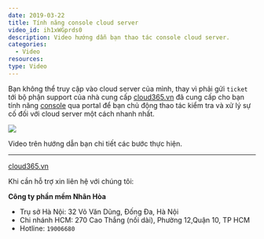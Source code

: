 ```yaml
---
date: 2019-03-22
title: Tính năng console cloud server
video_id: ih1xWGprds0
description: Video hướng dẫn bạn thao tác console cloud server.
categories:
  - Video
resources:
type: Video
---
```


Bạn không thể truy cập vào cloud server của mình, thay vì phải gửi `ticket` tới bộ phận support của nhà cung cấp <a href="https://cloud365.vn/" target="_blank">cloud365.vn</a> đã cung cấp cho bạn tính năng <a href="https://support.cloud365.vn/video/huong-dan-dang-nhap-cloud365/" target="_blank">console</a> qua portal để bạn chủ động thao tác kiểm tra và xử lý sự cố đối với cloud server một cách nhanh nhất.

![](/images/img-dieu-khien-vps-video/Screenshot_226.png)

Video trên hướng dẫn bạn chi tiết các bước thực hiện.

---
<a href="https://cloud365.vn/" target="_blank">cloud365.vn</a>

Khi cần hỗ trợ xin liên hệ với chúng tôi:

**Công ty phần mềm Nhân Hòa**
- Trụ sở Hà Nội: 32 Võ Văn Dũng, Đống Đa, Hà Nội
- Chi nhánh HCM: 270 Cao Thắng (nối dài), Phường 12,Quận 10, TP HCM
- Hotline: `19006680`